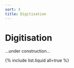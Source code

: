 ```yaml
---
sort: 3
title: Digitisation
---
```


# Digitisation

...under construction...

{% include list.liquid all=true %}
